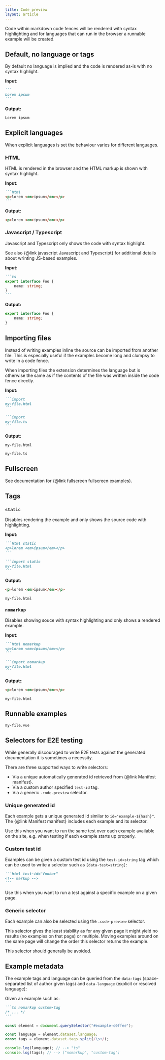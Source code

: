 ```yaml
---
title: Code preview
layout: article
---
```


Code within markdown code fences will be rendered with syntax highlighting and for languages that can run in the browser a runnable example will be created.

## Default, no language or tags

By default no language is implied and the code is rendered as-is with no syntax highlight.

**Input:**

````md
```
Lorem ipsum
```
````

**Output:**

```
Lorem ipsum
```

## Explicit languages

When explicit languages is set the behaviour varies for different languages.

### HTML

HTML is rendered in the browser and the HTML markup is shown with syntax highlight.

**Input:**

````md
```html
<p>lorem <em>ipsum</em></p>
```
````

**Output:**

```html
<p>lorem <em>ipsum</em></p>
```

### Javascript / Typescript

Javascript and Typescript only shows the code with syntax highlight.

See also {@link javascript Javascript and Typescript} for additional details about wrinting JS-based examples.

**Input:**

````md
```ts
export interface Foo {
    name: string;
}
```
````

**Output:**

```ts
export interface Foo {
    name: string;
}
```

## Importing files

Instead of writing examples inline the source can be imported from another file.
This is especially useful if the examples become long and clumpsy to write in a code fence.

When importing files the extension determines the language but is otherwise the same as if the contents of the file was written inside the code fence directly.

**Input:**

````md
```import
my-file.html
```

```import
my-file.ts
```
````

**Output:**

```import
my-file.html
```

```import
my-file.ts
```

## Fullscreen

See documentation for {@link fullscreen fullscreen examples}.

## Tags

### `static`

Disables rendering the example and only shows the source code with highlighting.

**Input:**

````md
```html static
<p>lorem <em>ipsum</em></p>
```

```import static
my-file.html
```
````

**Output:**

```html static
<p>lorem <em>ipsum</em></p>
```

```import static
my-file.html
```

### `nomarkup`

Disables showing souce with syntax highlighting and only shows a rendered example.

**Input:**

````md
```html nomarkup
<p>lorem <em>ipsum</em></p>
```

```import nomarkup
my-file.html
```
````

**Output:**:

```html nomarkup
<p>lorem <em>ipsum</em></p>
```

```import nomarkup
my-file.html
```

## Runnable examples

```import
my-file.vue
```

## Selectors for E2E testing

While generally discouraged to write E2E tests against the generated documentation it is sometimes a necessity.

There are three supported ways to write selectors:

-   Via a unique automatically generated id retrieved from {@link Manifest manifest}.
-   Via a custom author specified `test-id` tag.
-   Via a generic `.code-preview` selector.

### Unique generated id

Each example gets a unique generated id similar to `id="example-${hash}"`.
The {@link Manifest manifest} includes each example and its selector.

Use this when you want to run the same test over each example available on the site, e.g. when testing if each example starts up properly.

### Custom test id

Examples can be given a custom test id using the `test-id=string` tag which can be used to write a selector such as `[data-test=string]`:

````md
```html test-id="foobar"
<!-- markup -->
```
````

Use this when you want to run a test against a specific example on a given page.

### Generic selector

Each example can also be selected using the `.code-preview` selector.

This selector gives the least stability as for any given page it might yield no results (no examples on that page) or multiple.
Moving examples around on the same page will change the order this selector returns the example.

This selector should generally be avoided.

## Example metadata

The example tags and language can be queried from the `data-tags` (space-separated list of author given tags) and `data-language` (explicit or resolved language):

Given an example such as:

````md
```ts nomarkup custom-tag
/* ... */
```
````

```ts
const element = document.querySelector("#example-c0ffee");

const language = element.dataset.language;
const tags = element.dataset.tags.split(/\s+/);

console.log(language); // --> "ts"
console.log(tags); // --> ["nomarkup", "custom-tag"]
```

